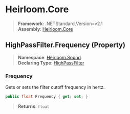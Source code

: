 # Heirloom.Core

> **Framework**: .NETStandard,Version=v2.1  
> **Assembly**: [Heirloom.Core][0]

## HighPassFilter.Frequency (Property)

> **Namespace**: [Heirloom.Sound][0]  
> **Declaring Type**: [HighPassFilter][1]

### Frequency

Gets or sets the filter cutoff frequency in hertz.

```cs
public float Frequency { get; set; }
```

> **Returns**: `float`

[0]: ../../../Heirloom.Core.md
[1]: ../HighPassFilter.md
